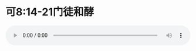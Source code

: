 # 可8:14-21门徒和酵

<audio style="width: 100%;" preload="false" controls controlslist="nodownload"><source src="//cdn.wechat.edu.pl/audio/mp3/old/26570.mp3" type="audio/mpeg">Your browser does not support the audio element.</audio>


